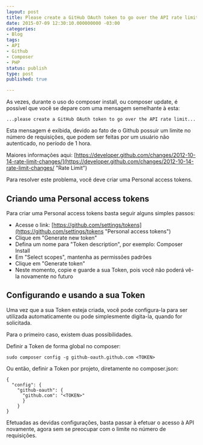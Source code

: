```yaml
---
layout: post
title: Please create a GitHub OAuth token to go over the API rate limit
date: 2015-07-09 12:30:10.000000000 -03:00
categories:
- Blog
tags:
- API
- Github
- Composer
- PHP
status: publish
type: post
published: true

---
```

As vezes, durante o uso do composer install, ou composer update, é possível que você se depare com uma mensagem semelhante à esta:

	...please create a GitHub OAuth token to go over the API rate limit...

Esta mensagem é exibida, devido ao fato de o Github possuir um limite no número de requisições, que podem ser feitas por um usuário não autenticado, no período de 1 hora.

Maiores informações aqui: [https://developer.github.com/changes/2012-10-14-rate-limit-changes/](https://developer.github.com/changes/2012-10-14-rate-limit-changes/ "Rate Limit")

Para resolver este problema, você deve criar uma Personal access tokens.

## Criando uma Personal access tokens
Para criar uma Personal access tokens basta seguir alguns simples passos:

- Acesse o link: [https://github.com/settings/tokens](https://github.com/settings/tokens "Personal access tokens")
- Clique em "Generate new token"
- Defina um nome para "Token description", por exemplo: Composer Install
- Em "Select scopes", mantenha as permissões padrões
- Clique em "Generate token"
- Neste momento, copie e guarde a sua Token, pois você não poderá vê-la novamente no futuro

## Configurando e usando a sua Token
Uma vez que a sua Token esteja criada, você pode configura-la para ser utilizada automaticamente ou pode simplesmente digita-la, quando for solicitada.

Para o primeiro caso, existem duas possibilidades.

Definir a Token de forma global no composer:

	sudo composer config -g github-oauth.github.com <TOKEN>

Ou então, definir a Token por projeto, diretamente no composer.json:

	{  
	  "config": {
	    "github-oauth": {
	      "github.com": "<TOKEN>"
	      }
	    }
	}

Efetuadas as devidas configurações, basta passar à efetuar o acesso à API novamente, agora sem se preocupar com o limite no número de requisições.